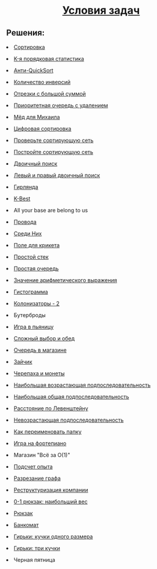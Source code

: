 <h1 align="center"><a href="https://github.com/kryag/ct-itmo-algorithms/blob/main/sem-1/problems.pdf" target="_blank">Условия задач</a></h1>
<h2>Решения:</h2>
<p><li><a href="https://github.com/kryag/ct-itmo-algorithms/blob/main/sem-1/solutions/1A.java" target="_blank">Сортировка</a></li></p>
<p><li><a href="https://github.com/kryag/ct-itmo-algorithms/blob/main/sem-1/solutions/1B.java" target="_blank">K-я порядковая статистика</a></li></p>
<p><li><a href="https://github.com/kryag/ct-itmo-algorithms/blob/main/sem-1/solutions/1C.java" target="_blank">Анти-QuickSort</a></li></p>
<p><li><a href="https://github.com/kryag/ct-itmo-algorithms/blob/main/sem-1/solutions/1D.java" target="_blank">Количество инверсий</a></li></p>
<p><li><a href="https://github.com/kryag/ct-itmo-algorithms/blob/main/sem-1/solutions/1E.java" target="_blank">Отрезки с большой суммой</a></li></p>
<p><li><a href="https://github.com/kryag/ct-itmo-algorithms/blob/main/sem-1/solutions/1F.java" target="_blank">Приоритетная очередь с удалением</a></li></p>
<p><li><a href="https://github.com/kryag/ct-itmo-algorithms/blob/main/sem-1/solutions/1G.java" target="_blank">Мëд для Михаила</a></li></p>
<p><li><a href="https://github.com/kryag/ct-itmo-algorithms/blob/main/sem-1/solutions/1H.java" target="_blank">Цифровая сортировка</a></li></p>
<p><li><a href="https://github.com/kryag/ct-itmo-algorithms/blob/main/sem-1/solutions/2A.java" target="_blank">Проверьте сортирующую сеть</a></li></p>
<p><li><a href="https://github.com/kryag/ct-itmo-algorithms/blob/main/sem-1/solutions/2B.java" target="_blank">Постройте сортирующую сеть</a></li></p>
<p><li><a href="https://github.com/kryag/ct-itmo-algorithms/blob/main/sem-1/solutions/3A.java" target="_blank">Двоичный поиск</a></li></p>
<p><li><a href="https://github.com/kryag/ct-itmo-algorithms/blob/main/sem-1/solutions/3B.java" target="_blank">Левый и правый двоичный поиск</a></li></p>
<p><li><a href="https://github.com/kryag/ct-itmo-algorithms/blob/main/sem-1/solutions/3C.java" target="_blank">Гирлянда</a></li></p>
<p><li><a href="https://github.com/kryag/ct-itmo-algorithms/blob/main/sem-1/solutions/3D.java" target="_blank">K-Best</a></li></p>
<p><li>All your base are belong to us</li></p>
<p><li><a href="https://github.com/kryag/ct-itmo-algorithms/blob/main/sem-1/solutions/3F.java" target="_blank">Провода</a></li></p>
<p><li><a href="https://github.com/kryag/ct-itmo-algorithms/blob/main/sem-1/solutions/3G.java" target="_blank">Среди Них</a></li></p>
<p><li><a href="https://github.com/kryag/ct-itmo-algorithms/blob/main/sem-1/solutions/3H.java" target="_blank">Поле для крикета</a></li></p>
<p><li><a href="https://github.com/kryag/ct-itmo-algorithms/blob/main/sem-1/solutions/4A.java" target="_blank">Простой стек</a></li></p>
<p><li><a href="https://github.com/kryag/ct-itmo-algorithms/blob/main/sem-1/solutions/4B.java" target="_blank">Простая очередь</a></li></p>
<p><li><a href="https://github.com/kryag/ct-itmo-algorithms/blob/main/sem-1/solutions/4C.py" target="_blank">Значение арифметического выражения</a></li></p>
<p><li><a href="https://github.com/kryag/ct-itmo-algorithms/blob/main/sem-1/solutions/4D.java" target="_blank">Гистограмма</a></li></p>
<p><li><a href="https://github.com/kryag/ct-itmo-algorithms/blob/main/sem-1/solutions/4E.java" target="_blank">Колонизаторы - 2</a></li></p>
<p><li>Бутерброды</li></p>
<p><li><a href="https://github.com/kryag/ct-itmo-algorithms/blob/main/sem-1/solutions/4G.java" target="_blank">Игра в пьяницу</a></li></p>
<p><li><a href="https://github.com/kryag/ct-itmo-algorithms/blob/main/sem-1/solutions/4H.cpp" target="_blank">Сложный выбор и обед</a></li></p>
<p><li><a href="https://github.com/kryag/ct-itmo-algorithms/blob/main/sem-1/solutions/4I.cpp" target="_blank">Очередь в магазине</a></li></p>
<p><li><a href="https://github.com/kryag/ct-itmo-algorithms/blob/main/sem-1/solutions/5A.java" target="_blank">Зайчик</a></li></p>
<p><li><a href="https://github.com/kryag/ct-itmo-algorithms/blob/main/sem-1/solutions/5B.java" target="_blank">Черепаха и монеты</a></li></p>
<p><li><a href="https://github.com/kryag/ct-itmo-algorithms/blob/main/sem-1/solutions/5C.java" target="_blank">Наибольшая возрастающая подпоследовательность</a></li></p>
<p><li><a href="https://github.com/kryag/ct-itmo-algorithms/blob/main/sem-1/solutions/5D.java" target="_blank">Наибольшая общая подпоследовательность</a></li></p>
<p><li><a href="https://github.com/kryag/ct-itmo-algorithms/blob/main/sem-1/solutions/5E.java" target="_blank">Расстояние по Левенштейну</a></li></p>
<p><li><a href="https://github.com/kryag/ct-itmo-algorithms/blob/main/sem-1/solutions/5F.java" target="_blank">Невозрастающая подпоследовательность</a></li></p>
<p><li><a href="https://github.com/kryag/ct-itmo-algorithms/blob/main/sem-1/solutions/5G.java" target="_blank">Как переименовать папку</a></li></p>
<p><li><a href="https://github.com/kryag/ct-itmo-algorithms/blob/main/sem-1/solutions/5H.java" target="_blank">Игра на фортепиано</a></li></p>
<p><li>Магазин "Всё за O(1)"</li></p>
<p><li><a href="https://github.com/kryag/ct-itmo-algorithms/blob/main/sem-1/solutions/7A.java" target="_blank">Подсчет опыта</a></li></p>
<p><li><a href="https://github.com/kryag/ct-itmo-algorithms/blob/main/sem-1/solutions/7B.java" target="_blank">Разрезание графа</a></li></p>
<p><li><a href="https://github.com/kryag/ct-itmo-algorithms/blob/main/sem-1/solutions/7C.java" target="_blank">Реструктуризация компании</a></li></p>
<p><li><a href="https://github.com/kryag/ct-itmo-algorithms/blob/main/sem-1/solutions/8A.java" target="_blank">0-1 рюкзак: наибольший вес</a></li></p>
<p><li><a href="https://github.com/kryag/ct-itmo-algorithms/blob/main/sem-1/solutions/8B.java" target="_blank">Рюкзак</a></li></p>
<p><li><a href="https://github.com/kryag/ct-itmo-algorithms/blob/main/sem-1/solutions/8C.java" target="_blank">Банкомат</a></li></p>
<p><li><a href="https://github.com/kryag/ct-itmo-algorithms/blob/main/sem-1/solutions/8D.java" target="_blank">Гирьки: кучки одного размера</a></li></p>
<p><li><a href="https://github.com/kryag/ct-itmo-algorithms/blob/main/sem-1/solutions/8E.java" target="_blank">Гирьки: три кучки</a></li></p>
<p><li>Черная пятница</li></p>
